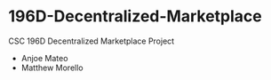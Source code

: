 # 196D-Decentralized-Marketplace
CSC 196D Decentralized Marketplace Project
- Anjoe Mateo
- Matthew Morello